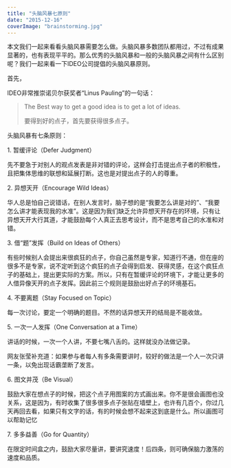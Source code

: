 ```yaml
---
title: "头脑风暴七原则"
date: "2015-12-16"
coverImage: "brainstorming.jpg"
---
```


本文我们一起来看看头脑风暴需要怎么做。头脑风暴多数团队都用过，不过有成果显著的，也有表现平平的。那么优秀的头脑风暴和一般的头脑风暴之间有什么区别呢？我们一起来看一下IDEO公司提倡的头脑风暴原则。

首先，

IDEO非常推崇诺贝尔获奖者“Linus Pauling”的一句话：

> The Best way to get a good idea is to get a lot of ideas.
> 
> 要得到好的点子，首先要获得很多点子。

头脑风暴有七条原则：

1\. 暂缓评论（Defer Judgment）

先不要急于对别人的观点发表是非对错的评论，这样会打击提出点子者的积极性，且把集体思维的联想和延展打断。这也是对提出点子的人的尊重。

2\. 异想天开（Encourage Wild Ideas）

华人总是怕自己说错话，在别人发言时，脑子想的是“我要怎么讲是对的”、“我要怎么讲才能表现我的水准”。这是因为我们缺乏允许异想天开存在的环境，只有让异想天开大行其道，才能鼓励每个人真正去思考设计，而不是思考自己的水准和对错。

3\. 借“题”发挥（Build on Ideas of Others）

有些时候别人会提出来很疯狂的点子，你自己虽然是专家，知道行不通，但在座的很多不是专家，说不定听到这个疯狂的点子会得到启发、获得灵感，在这个疯狂点子的基础上，提出更实际的方案。所以，只有在暂缓评论的环境下，才能让更多的人借异像天开的点子发挥。因此前三个规则是鼓励出好点子的环境基石。

4. 不要离题（Stay Focused on Topic）

每一次讨论，要定一个明确的题目。不然的话异想天开的结局是不能收敛。

5. 一次一人发挥（One Conversation at a Time）

讲话的时候，一次一个人讲，不要七嘴八舌的。这样就没办法做记录。

网友张莹补充道：如果参与者每人有多条需要讲时，较好的做法是一个人一次只讲一条，以免出现话霸垄断了发言。

6. 图文并茂（Be Visual）

鼓励大家在想点子的时候，把这个点子用图案的方式画出来。你不是很会画图也没关系，这是因为，有时收集了很多很多点子张贴在墙壁上，也许有几百个，你过几天再回去看，如果只有文字的话，有的时候会想不起来这到底是什么。所以画图可以帮助记忆

7. 多多益善（Go for Quantity）

在限定时间盒之内，鼓励大家尽量讲，要讲究速度！后四条，则可确保脑力激荡的速度和品质。
